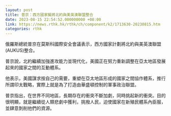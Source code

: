```yaml
---
layout: post
title: 普京：西方國家擬將北約與美英澳聯盟整合
date: 2023-08-15 22:54:52.000000000 +08:00
link: https://news.rthk.hk/rthk/ch/component/k2/1713630-20230815.htm
categories: rthk
---
```


俄羅斯總統普京在莫斯科國際安全會議表示，西方國家計劃將北約與美英澳聯盟(AUKUS)整合。

普京說，北約繼續加強進攻能力並現代化，美國正在努力重新調整在亞太地區發展起來的國家之間的互動體系。

他表示，美國謀求按自己的需要，重塑在亞太地區形成的國家之間協作體系，推行所謂印太戰略，實際上就是為了打造由華盛頓控制的軍事政治聯盟。

普京指出，在世界不同地區，長期存在的衝突不斷加劇，同時挑起新的衝突。目的很明顯，就是繼續從人類悲劇中獲利，挑撥人民，迫使國家在新殖民體系內臣服，並肆意剝削他們的資源。
